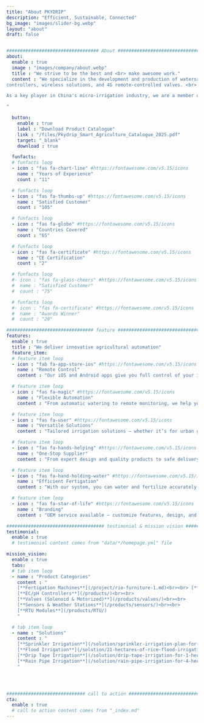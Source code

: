 ```yaml
---
title: "About PKYDRIP"
description: "Efficient, Sustainable, Connected"
bg_image: "images/slider-bg.webp"
layout: "about"
draft: false


################################## About #####################################
about:
  enable : true
  image : "images/company/about.webp"
  title : "We strive to be the best and <br> make awesome work."
  content : "We specialize in the development and production of watersaving irrigation products, such as irrigation timers, irrigation
controllers, wireless solutions, and 4G remote-controlled valves. <br>

As a key player in China's micro-irrigation industry, we are a member of the China PP Tube Standards Committee. Our company has participated in drafting national standards for PP pipe products and is the first plastic export enterprise to be involved in the development of such standards. We are also one of the leading enterprises in Hebei Province dedicated to promoting advanced agricultural irrigation technologies.

"

  button:
    enable : true
    label : "Download Product Catalogue"
    link : "/files/Pkydrip_Smart_Agriculture_Catalogue_2025.pdf"
    target: "_blank"
    download : true

  funfacts:
  # funfacts loop
  - icon : "fas fa-chart-line" #https://fontawesome.com/v5.15/icons
    name : "Years of Experience"
    count : "11"

  # funfacts loop
  - icon : "fas fa-thumbs-up" #https://fontawesome.com/v5.15/icons
    name : "Satisfied Customer"
    count : "105"

  # funfacts loop
  - icon : "fas fa-globe" #https://fontawesome.com/v5.15/icons
    name : "Countries Covered"
    count : "65"

  # funfacts loop
  - icon : "fas fa-certificate" #https://fontawesome.com/v5.15/icons
    name : "CE Certification"
    count : "2"

  # funfacts loop
  #- icon : "fas fa-glass-cheers" #https://fontawesome.com/v5.15/icons
  #  name : "Satisfied Customer"
  #  count : "75"

  # funfacts loop
  #- icon : "fas fa-certificate" #https://fontawesome.com/v5.15/icons
  #  name : "Awards Winner"
  #  count : "20"

################################ feature #####################################
features:
  enable : true
  title : "We deliver innovative agricultural automation"
  feature_item:
  # feature item loop
  - icon : "fab fa-app-store-ios" #https://fontawesome.com/v5.15/icons
    name : "Remote Control"
    content : "Our iOS and Android apps give you full control of your irrigation system — anytime, anywhere."

  # feature item loop
  - icon : "fas fa-magic" #https://fontawesome.com/v5.15/icons
    name : "Flexible Automation"
    content : "From automatic watering to remote monitoring, we help you get more done with less effort."

  # feature item loop
  - icon : "fas fa-user" #https://fontawesome.com/v5.15/icons
    name : "Versatile Solutions"
    content : "Tailored irrigation solutions — whether it’s for urban greenery, landscaping, greenhouses, or open fields"

  # feature item loop
  - icon : "fas fa-hands-helping" #https://fontawesome.com/v5.15/icons
    name : "One-Stop Supplier"
    content : "From expert design and quality products to safe delivery, we’re here to make everything easy and hassle-free for you."

  # feature item loop
  - icon : "fas fa-hand-holding-water" #https://fontawesome.com/v5.15/icons
    name : "Efficient Fertigation"
    content : "With our system, you can water and fertilize accurately — saving both water and money."

  # feature item loop
  - icon : "fas fa-star-of-life" #https://fontawesome.com/v5.15/icons
    name : "Branding"
    content : "OEM service available — customize features, design, and branding to suit your needs."

#################################### testimonial & mission vision #######################################
testimonial:
  enable : true
  # testimonial content comes from "data/*/homepage.yml" file

mission_vision:
  enable : true
  tabs:
  # tab item loop
  - name : "Product Categories"
    content : "
    [**Fertigation Machines**](/project/rio-furniture-1.md)<br><br> [**Smart Irrigation Controllers**](/blog/)<br><br>
    [**EC/pH Controllers**](/products/)<br><br>
    [**Valves (Solenoid & Motorized)**](/products/valves/)<br><br>
    [**Sensors & Weather Stations**](/products/sensors/)<br><br>
    [**RTU Modules**](/products/RTU/)
    "

  # tab item loop
  - name : "Solutions"
    content : "
    [**Sprinkler Irrigation**](/solution/sprinkler-irrigation-plan-for-3-hectares-of-banana)<br><br> [**Drip Irrigation**](/solution/10-hectares-of-coconut-tree-drip-irrigation)<br><br>
    [**Flood Irrigation**](/solution/21-hectares-of-rice-flood-irrigation)<br><br>
    [**Drip Tape Irrigation**](/solution/drip-tape-irrigation-for-1-hectare-of-tomatos)<br><br>
    [**Rain Pipe Irrigation**](/solution/rain-pipe-irrigation-for-4-hectare-of-corn-field)
    "




############################# call to action #################################
cta:
  enable : true
  # call to action content comes from "_index.md"
---
```

